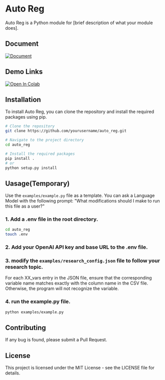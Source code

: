 # Auto Reg

Auto Reg is a Python module for [brief description of what your module does].

## Document
[![Document](https://img.shields.io/badge/Notion-000000?style=for-the-badge&logo=notion&logoColor=white)](https://salty-impatiens-ec1.notion.site/AutoReg-1755b94d731880ea8334e43110610f27)

## Demo Links
[![Open In Colab](https://colab.research.google.com/assets/colab-badge.svg)](http://colab.research.google.com/github/duoduoyeah/AutoReg/blob/main/examples/example.ipynb)


## Installation

To install Auto Reg, you can clone the repository and install the required packages using pip.
```bash
# Clone the repository
git clone https://github.com/yourusername/auto_reg.git

# Navigate to the project directory
cd auto_reg

# Install the required packages
pip install .
# or
python setup.py install
```

## Uasage(Temporary)
Use the `examples/example.py` file as a template. You can ask a Language Model with the following prompt: "What modifications should I make to run this file as a user?"  

### 1. Add a .env file in the root directory.
```bash
cd auto_reg
touch .env
```
### 2. Add your OpenAI API key and base URL to the .env file.

### 3. modify the `examples/research_config.json` file to follow your research topic.
For each XX_vars entry in the JSON file, ensure that the corresponding variable name matches exactly with the column name in the CSV file. Otherwise, the program will not recognize the variable.


### 4. run the example.py file.
```bash
python examples/example.py
```

## Contributing
If any bug is found, please submit a Pull Request.

## License
This project is licensed under the MIT License - see the LICENSE file for details.
